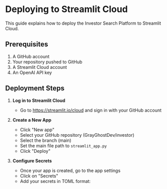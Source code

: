 # Deploying to Streamlit Cloud

This guide explains how to deploy the Investor Search Platform to Streamlit Cloud.

## Prerequisites

1. A GitHub account
2. Your repository pushed to GitHub
3. A Streamlit Cloud account
4. An OpenAI API key

## Deployment Steps

1. **Log in to Streamlit Cloud**
   - Go to https://streamlit.io/cloud and sign in with your GitHub account

2. **Create a New App**
   - Click "New app"
   - Select your GitHub repository (GrayGhostDev/investor)
   - Select the branch (main)
   - Set the main file path to `streamlit_app.py`
   - Click "Deploy"

3. **Configure Secrets**
   - Once your app is created, go to the app settings
   - Click on "Secrets"
   - Add your secrets in TOML format:
     
